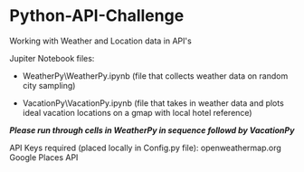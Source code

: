# Python-API-Challenge
Working with Weather and Location data in API's

Jupiter Notebook files:

* WeatherPy\WeatherPy.ipynb (file that collects weather data on random city sampling)

* VacationPy\VacationPy.ipynb (file that takes in weather data and plots ideal vacation locations on a gmap with local hotel reference)

**_Please run through cells in WeatherPy in sequence followd by VacationPy_**

API Keys required (placed locally in Config.py file):
 openweathermap.org
 Google Places API